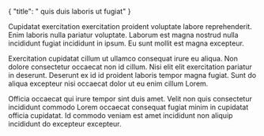 {
  "title": " quis duis laboris ut fugiat"
}

Cupidatat exercitation exercitation proident voluptate labore reprehenderit. Enim laboris nulla pariatur voluptate. Laborum est magna nostrud nulla incididunt fugiat incididunt in ipsum. Eu sunt mollit est magna excepteur.

Exercitation cupidatat cillum ut ullamco consequat irure eu aliqua. Non dolore consectetur occaecat non id cillum. Nisi elit elit exercitation pariatur in deserunt. Deserunt ex id id proident laboris tempor magna fugiat. Sunt do aliqua excepteur nisi occaecat dolor ut eu enim cillum Lorem.

Officia occaecat qui irure tempor sint duis amet. Velit non quis consectetur incididunt commodo Lorem occaecat consequat fugiat minim in cupidatat officia cupidatat. Id commodo veniam est amet incididunt non aliquip incididunt do excepteur excepteur.